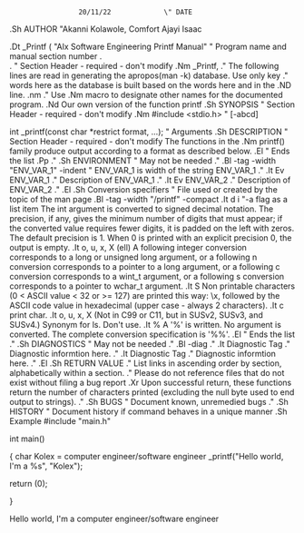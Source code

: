                      20/11/22             \" DATE

.Sh AUTHOR 		\"Akanni Kolawole, Comfort Ajayi Isaac

.Dt _Printf ( "Alx Software Engineering Printf Manual"  \" Program name and manual section number
.   
.             \" Section Header - required - don't modify
.Nm _Printf,
.\" The following lines are read in generating the apropos(man -k) database. Use only key
.\" words here as the database is built based on the words here and in the .ND line.
.nm 
.\" Use .Nm macro to designate other names for the documented program.
.Nd Our own version of the function printf
.Sh SYNOPSIS             \" Section Header - required - don't modify
.Nm #include <stdio.h>    \" [-abcd]

int _printf(const char *restrict format, ...);                \" Arguments
.Sh DESCRIPTION          \" Section Header - required - don't modify
The functions in the 
.Nm printf()
 family produce output according to a format as described below.
.El                      \" Ends the list
.Pp
.\" .Sh ENVIRONMENT      \" May not be needed
.\" .Bl -tag -width "ENV_VAR_1" -indent \" ENV_VAR_1 is width of the string ENV_VAR_1
.\" .It Ev ENV_VAR_1
.\" Description of ENV_VAR_1
.\" .It Ev ENV_VAR_2
.\" Description of ENV_VAR_2
.\" .El
.Sh Conversion specifiers                \" File used or created by the topic of the man page
.Bl -tag -width "/printf" -compact
.It d i \"-a flag as a list item
The int argument is converted to signed decimal notation. The precision, if any, gives the 
minimum number of digits that must appear; if the converted value requires fewer digits, 
it is padded on the left with zeros.  The default precision is 1.  When 0 is printed with 
an explicit precision 0, the output is empty.
.It o, u, x, X
(ell) A following integer conversion corresponds to a long or unsigned long argument, 
or a following n conversion corresponds to a pointer to a long argument, or a following 
c conversion corresponds to a wint_t argument, or a following s conversion corresponds 
to a pointer to wchar_t argument.
.It S
Non printable characters (0 < ASCII value < 32 or >= 127) are printed this way: \x, 
followed by the ASCII code value in hexadecimal (upper case - always 2 characters).
.It c
print char.
.It o, u, x, X
(Not in C99 or C11, but in SUSv2, SUSv3, and SUSv4.) Synonym for ls.  Don't use.
.It  %
A '%' is written.  No argument is converted.  The complete conversion specification is '%%'.
.El                      \" Ends the list
.\" .Sh DIAGNOSTICS       \" May not be needed
.\" .Bl -diag
.\" .It Diagnostic Tag
.\" Diagnostic informtion here.
.\" .It Diagnostic Tag
.\" Diagnostic informtion here.
.\" .El
.Sh RETURN VALUE
.\" List links in ascending order by section, alphabetically within a section.
.\" Please do not reference files that do not exist without filing a bug report
.Xr Upon successful return, these functions return the number of characters printed 
(excluding the null byte used to end output to strings).
.\" .Sh BUGS              \" Document known, unremedied bugs
.\" .Sh HISTORY           \" Document history if command behaves in a unique manner
.Sh Example
#include "main.h"

int main()

{
 char Kolex = computer engineer/software engineer
_printf("Hello world, I'm a %s", "Kolex");

return (0);

}

Hello world, I'm a computer engineer/software engineer
